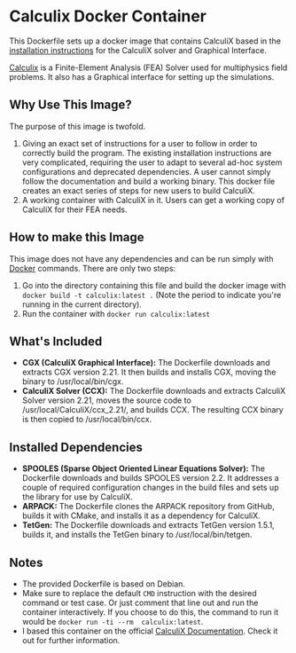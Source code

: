 # Calculix Docker Container

This Dockerfile sets up a docker image that contains CalculiX based in the [installation instructions](http://www.dhondt.de/ccx_2.21.README.INSTALL) for the CalculiX solver and Graphical Interface. 

[Calculix]() is a Finite-Element Analysis (FEA) Solver used for multiphysics field problems.  It also has a Graphical interface for setting up the simulations.  

## Why Use This Image?

The purpose of this image is twofold.

1. Giving an exact set of instructions for a user to follow in order to correctly build the program.  The existing installation instructions are very complicated, requiring the user to adapt to several ad-hoc system configurations and deprecated dependencies.  A user cannot simply follow the documentation and build a working binary. This docker file creates an exact series of steps for new users to build CalculiX.  
1. A working container with CalculiX in it.  Users can get a working copy of CalculiX for their FEA needs.  

## How to make this Image

This image does not have any dependencies and can be run simply with [Docker](https://docs.docker.com/engine/install/) commands.  There are only two steps:

1.  Go into the directory containing this file and build the docker image with `docker build -t calculix:latest .` (Note the period to indicate you're running in the current directory). 
1. Run the container with `docker run calculix:latest`

## What's Included

- **CGX (CalculiX Graphical Interface):** The Dockerfile downloads and extracts CGX version 2.21. It then builds and installs CGX, moving the binary to /usr/local/bin/cgx.
- **CalculiX Solver (CCX):** The Dockerfile downloads and extracts CalculiX Solver version 2.21, moves the source code to /usr/local/CalculiX/ccx_2.21/, and builds CCX. The resulting CCX binary is then copied to /usr/local/bin/ccx.

## Installed Dependencies

- **SPOOLES (Sparse Object Oriented Linear Equations Solver):** The Dockerfile downloads and builds SPOOLES version 2.2. It addresses a couple of required configuration changes in the build files and sets up the library for use by CalculiX.
- **ARPACK:** The Dockerfile clones the ARPACK repository from GitHub, builds it with CMake, and installs it as a dependency for CalculiX.
- **TetGen:** The Dockerfile downloads and extracts TetGen version 1.5.1, builds it, and installs the TetGen binary to /usr/local/bin/tetgen.

## Notes

- The provided Dockerfile is based on Debian.
- Make sure to replace the default `CMD` instruction with the desired command or test case. Or just comment that line out and run the container interactively. If you choose to do this, the command to run it would be `docker run -ti --rm  calculix:latest`. 
- I based this container on the official [CalculiX Documentation](http://www.dhondt.de/index.html). Check it out for further information.  